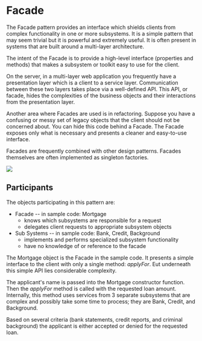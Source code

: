 # Facade

The Facade pattern provides an interface which shields clients from complex functionality in one or more subsystems. It is a simple pattern that may seem trivial but it is powerful and extremely useful. It is often present in systems that are built around a multi-layer architecture.

The intent of the Facade is to provide a high-level interface (properties and methods) that makes a subsystem or toolkit easy to use for the client.

On the server, in a multi-layer web application you frequently have a presentation layer which is a client to a service layer. Communication between these two layers takes place via a well-defined API. This API, or facade, hides the complexities of the business objects and their interactions from the presentation layer.

Another area where Facades are used is in refactoring. Suppose you have a confusing or messy set of legacy objects that the client should not be concerned about. You can hide this code behind a Facade. The Facade exposes only what is necessary and presents a cleaner and easy-to-use interface.

Facades are frequently combined with other design patterns. Facades themselves are often implemented as singleton factories.

![](http://www.dofactory.com/images/diagrams/javascript/javascript-facade.jpg)

## Participants

The objects participating in this pattern are:

* Facade -- in sample code: Mortgage
	* knows which subsystems are responsible for a request
	* delegates client requests to appropriate subsystem objects
* Sub Systems -- in sample code: Bank, Credit, Background
	* implements and performs specialized subsystem functionality
	* have no knowledge of or reference to the facade

The Mortgage object is the Facade in the sample code. It presents a simple interface to the client with only a single method: *applyFor*. Eut underneath this simple API lies considerable complexity.

The applicant's name is passed into the Mortgage constructor function. Then the *applyFor* method is called with the requested loan amount. Internally, this method uses services from 3 separate subsystems that are complex and possibly take some time to process; they are Bank, Credit, and Background.

Based on several criteria (bank statements, credit reports, and criminal background) the applicant is either accepted or denied for the requested loan.
